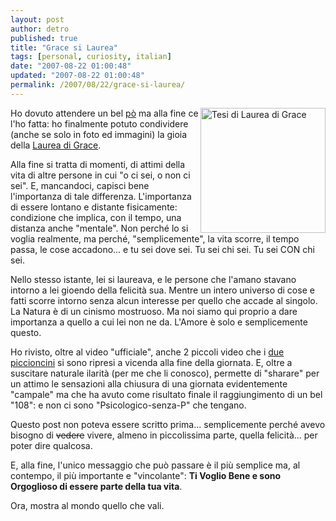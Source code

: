 ```yaml
---
layout: post
author: detro
published: true
title: "Grace si Laurea"
tags: [personal, curiosity, italian]
date: "2007-08-22 01:00:48"
updated: "2007-08-22 01:00:48"
permalink: /2007/08/22/grace-si-laurea/
---
```


<img src="http://farm1.static.flickr.com/250/517654041_f607b0e4f8.jpg" alt="Tesi di Laurea di Grace" align="right" width="200" />
Ho dovuto attendere un bel <a href="http://blog.neminis.org/vi-odio-un-po.html">pò</a> ma alla fine ce l'ho fatta: ho finalmente potuto condividere (anche se solo in foto ed immagini) la gioia della <a href="http://secretum.neminis.org/ive-got-it-108110.html">Laurea di Grace</a>.

Alla fine si tratta di momenti, di attimi della vita di altre persone in cui "o ci sei, o non ci sei". E, mancandoci, capisci bene l'importanza di tale differenza. L'importanza di essere lontano e distante fisicamente: condizione che implica, con il tempo, una distanza anche "mentale". Non perché lo si voglia realmente, ma perché, "semplicemente", la vita scorre, il tempo passa, le cose accadono... e tu sei dove sei. Tu sei chi sei. Tu sei CON chi sei.

Nello stesso istante, lei si laureava, e le persone che l'amano stavano intorno a lei gioendo della felicità sua. Mentre un intero universo di cose e fatti scorre intorno senza alcun interesse per quello che accade al singolo. La Natura è di un cinismo mostruoso. Ma noi siamo qui proprio a dare importanza a quello a cui lei non ne da. L'Amore è solo e semplicemente questo.

Ho rivisto, oltre al video "ufficiale", anche 2 piccoli video che i <a href="http://blog.neminis.org">due</a> <a href="http://secretum.neminis.org">piccioncini</a> si sono ripresi a vicenda alla fine della giornata. E, oltre a suscitare naturale ilarità (per me che li conosco), permette di "sharare" per un attimo le sensazioni alla chiusura di una giornata evidentemente "campale" ma che ha avuto come risultato finale il raggiungimento di un bel "108": e non ci sono "Psicologico-senza-P" che tengano.

Questo post non poteva essere scritto prima... semplicemente perché avevo bisogno di <del datetime="2007-08-21T23:40:32+00:00">vedere</del> vivere, almeno in piccolissima parte, quella felicità... per poter dire qualcosa.

E, alla fine, l'unico messaggio che può passare è il più semplice ma, al contempo, il più importante e "vincolante": <strong>Ti Voglio Bene e sono Orgoglioso di essere parte della tua vita</strong>.

Ora, mostra al mondo quello che vali. 
